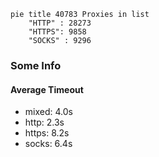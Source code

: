 
```mermaid
pie title 40783 Proxies in list
    "HTTP" : 28273
    "HTTPS": 9858
    "SOCKS" : 9296
```

### Some Info
#### Average Timeout

- mixed: 4.0s
- http: 2.3s
- https: 8.2s
- socks: 6.4s